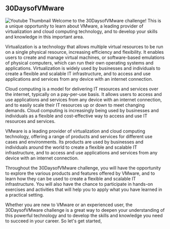 ## 30DaysofVMware
![Youtube Thumbnail](https://user-images.githubusercontent.com/25264755/210189408-d98ff5c7-345a-4438-a87c-646b6df08072.jpg)
Welcome to the 30DaysofVMware challenge! This is a unique opportunity to learn about VMware, a leading provider of virtualization and cloud computing technology, and to develop your skills and knowledge in this important area.

Virtualization is a technology that allows multiple virtual resources to be run on a single physical resource, increasing efficiency and flexibility. It enables users to create and manage virtual machines, or software-based emulations of physical computers, which can run their own operating systems and applications. Virtualization is widely used by businesses and individuals to create a flexible and scalable IT infrastructure, and to access and use applications and services from any device with an internet connection.

Cloud computing is a model for delivering IT resources and services over the internet, typically on a pay-per-use basis. It allows users to access and use applications and services from any device with an internet connection, and to easily scale their IT resources up or down to meet changing demands. Cloud computing is increasingly being used by businesses and individuals as a flexible and cost-effective way to access and use IT resources and services.

VMware is a leading provider of virtualization and cloud computing technology, offering a range of products and services for different use cases and environments. Its products are used by businesses and individuals around the world to create a flexible and scalable IT infrastructure, and to access and use applications and services from any device with an internet connection.

Throughout the 30DaysofVMware challenge, you will have the opportunity to explore the various products and features offered by VMware, and to learn how they can be used to create a flexible and scalable IT infrastructure. You will also have the chance to participate in hands-on exercises and activities that will help you to apply what you have learned in a practical setting.

Whether you are new to VMware or an experienced user, the 30DaysofVMware challenge is a great way to deepen your understanding of this powerful technology and to develop the skills and knowledge you need to succeed in your career. So let's get started,